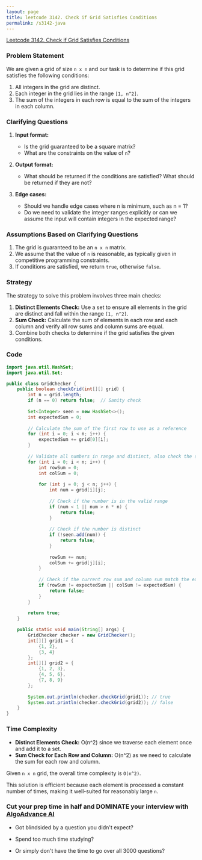 ```yaml
---
layout: page
title: leetcode 3142. Check if Grid Satisfies Conditions
permalink: /s3142-java
---
```

[Leetcode 3142. Check if Grid Satisfies Conditions](https://algoadvance.github.io/algoadvance/l3142)
### Problem Statement

We are given a grid of size `n x n` and our task is to determine if this grid satisfies the following conditions:

1. All integers in the grid are distinct.
2. Each integer in the grid lies in the range `[1, n^2]`.
3. The sum of the integers in each row is equal to the sum of the integers in each column.

### Clarifying Questions

1. **Input format:**
    - Is the grid guaranteed to be a square matrix?
    - What are the constraints on the value of `n`?
    
2. **Output format:**
    - What should be returned if the conditions are satisfied? What should be returned if they are not?
    
3. **Edge cases:**
    - Should we handle edge cases where n is minimum, such as n = 1?
    - Do we need to validate the integer ranges explicitly or can we assume the input will contain integers in the expected range?

### Assumptions Based on Clarifying Questions
1. The grid is guaranteed to be an `n x n` matrix.
2. We assume that the value of `n` is reasonable, as typically given in competitive programming constraints.
3. If conditions are satisfied, we return `true`, otherwise `false`.

### Strategy

The strategy to solve this problem involves three main checks:
1. **Distinct Elements Check:**
    Use a set to ensure all elements in the grid are distinct and fall within the range `[1, n^2]`.
2. **Sum Check:**
    Calculate the sum of elements in each row and each column and verify all row sums and column sums are equal.
3. Combine both checks to determine if the grid satisfies the given conditions.

### Code

```java
import java.util.HashSet;
import java.util.Set;

public class GridChecker {
    public boolean checkGrid(int[][] grid) {
        int n = grid.length;
        if (n == 0) return false;  // Sanity check
        
        Set<Integer> seen = new HashSet<>();
        int expectedSum = 0;
        
        // Calculate the sum of the first row to use as a reference
        for (int i = 0; i < n; i++) {
            expectedSum += grid[0][i];
        }
        
        // Validate all numbers in range and distinct, also check the sums of rows and columns
        for (int i = 0; i < n; i++) {
            int rowSum = 0;
            int colSum = 0;
            
            for (int j = 0; j < n; j++) {
                int num = grid[i][j];
                
                // Check if the number is in the valid range
                if (num < 1 || num > n * n) {
                    return false;
                }
                
                // Check if the number is distinct
                if (!seen.add(num)) {
                    return false;
                }
                
                rowSum += num;
                colSum += grid[j][i];
            }
            
            // Check if the current row sum and column sum match the expected sum
            if (rowSum != expectedSum || colSum != expectedSum) {
                return false;
            }
        }
        
        return true;
    }

    public static void main(String[] args) {
        GridChecker checker = new GridChecker();
        int[][] grid1 = {
            {1, 2},
            {3, 4}
        };
        int[][] grid2 = {
            {1, 2, 3},
            {4, 5, 6},
            {7, 8, 9}
        };
        
        System.out.println(checker.checkGrid(grid1)); // true
        System.out.println(checker.checkGrid(grid2)); // false
    }
}
```

### Time Complexity

- **Distinct Elements Check:** O(n^2) since we traverse each element once and add it to a set.
- **Sum Check for Each Row and Column:** O(n^2) as we need to calculate the sum for each row and column.

Given `n x n` grid, the overall time complexity is `O(n^2)`.

This solution is efficient because each element is processed a constant number of times, making it well-suited for reasonably large `n`.


### Cut your prep time in half and DOMINATE your interview with [AlgoAdvance AI](https://algoAdvance.com)

- Got blindsided by a question you didn't expect?

- Spend too much time studying?

- Or simply don't have the time to go over all 3000 questions?

